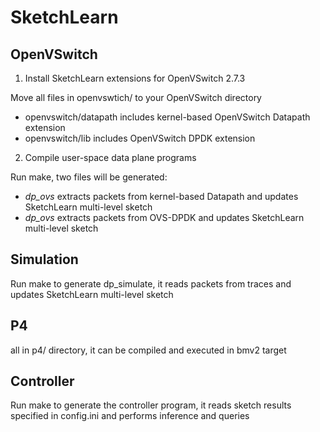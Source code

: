 # SketchLearn

## OpenVSwitch

1. Install SketchLearn extensions for OpenVSwitch 2.7.3

Move all files in openvswtich/ to your OpenVSwitch directory

* openvswitch/datapath includes kernel-based OpenVSwitch Datapath extension
* openvswitch/lib includes OpenVSwitch DPDK extension

2. Compile user-space data plane programs

Run make, two files will be generated:

* *dp\_ovs* extracts packets from kernel-based Datapath and updates SketchLearn multi-level sketch
* *dp\_ovs* extracts packets from OVS-DPDK and updates SketchLearn multi-level sketch

## Simulation

Run make to generate dp\_simulate, it reads packets from traces and updates SketchLearn multi-level sketch

## P4

all in p4/ directory, it can be compiled and executed in bmv2 target

## Controller

Run make to generate the controller program, it reads sketch results specified in config.ini and performs inference and queries

